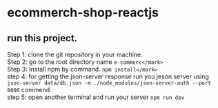 # ecommerch-shop-reactjs

<h2>run this project.</h2>

Step 1: clone the git repository in your machine. <br/>
Step 2: go to the root directory name  ```e-commerc</mark>``` <br/>
Step 3: Install npm by  command. ```npm install</mark>``` <br/>
step 4: for getting the json-server response run you jeson server using ```json-server data/db.json -m ./node_modules/json-server-auth --port 8000``` commend.<br/>
step 5: open another terminal and run your server ```npm run dev```
